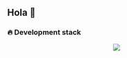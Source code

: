 ## Hola 👋

### 🔥 Development stack

<p align="center">
  <a href="https://skillicons.dev">
    <img src="https://skillicons.dev/icons?i=git,neovim,docker,go,bash,nix,py,js,bun,vue,nuxtjs,tailwind" />
  </a>
</p>
